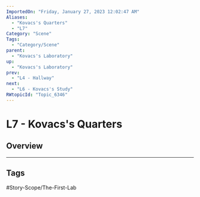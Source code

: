 ```yaml
---
ImportedOn: "Friday, January 27, 2023 12:02:47 AM"
Aliases:
  - "Kovacs's Quarters"
  - "L7"
Category: "Scene"
Tags:
  - "Category/Scene"
parent:
  - "Kovacs's Laboratory"
up:
  - "Kovacs's Laboratory"
prev:
  - "L4 - Hallway"
next:
  - "L6 - Kovacs's Study"
RWtopicId: "Topic_6346"
---
```

# L7 - Kovacs's Quarters
## Overview

---
## Tags
#Story-Scope/The-First-Lab

